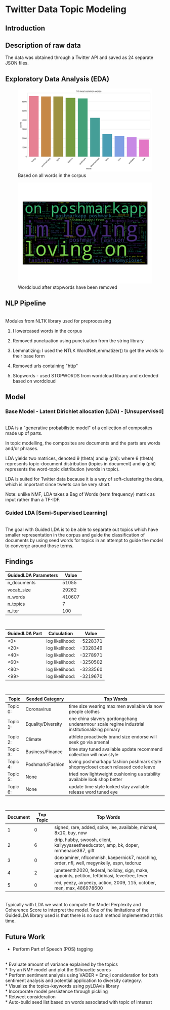 # Twitter Data Topic Modeling
## Introduction


## Description of raw data
The data was obtained through a Twitter API and saved as 24 separate JSON files.

## Exploratory Data Analysis (EDA)

<figure>
<img src="https://raw.githubusercontent.com/jeffbauerle/NLP_Twitter/master/images/common_words.png">
<figcaption>Based on all words in the corpus</figcaption>
</figure>

<figure>
<img src="https://raw.githubusercontent.com/jeffbauerle/NLP_Twitter/master/images/wordcloud.png">
<figcaption>Wordcloud after stopwords have been removed</figcaption>
</figure>

## NLP Pipeline 
<br>
Modules from NLTK library used for preprocessing

1. I lowercased words in the corpus

2. Removed punctuation using punctuation from the string library

3. Lemmatizing: I used the NTLK WordNetLemmatizer() to get the words to their base form

4. Removed urls containing "http"

5. Stopwords - used STOPWORDS from wordcloud library and extended based on wordcloud


## Model
### Base Model - Latent Dirichlet allocation (LDA) - [Unsupervised] 
<br>
LDA is a "generative probabilistic model" of a collection of composites made up of parts. 

In topic modelling, the composites are documents and the parts are words and/or phrases.

LDA yields two matrices, denoted θ (theta) and φ (phi): where θ (theta) represents topic-document distribution (topics in document) and φ (phi) represents the word-topic distribution (words in topic).

LDA is suited for Twitter data because it is a way of soft-clustering the data, which is important since tweets can be very short.

Note: unlike NMF, LDA takes a Bag of Words (term frequency) matrix as input rather than a TF-IDF.

### Guided LDA [Semi-Supervised Learning]
<br>
The goal with Guided LDA is to be able to separate out topics which have smaller representation in the corpus and guide the classification of documents by using seed words for topics in an attempt to guide the model to converge around those terms.



## Findings


| GuidedLDA Parameters  | Value   | 
|---|---|
| n_documents  | 51055  |  
|  vocab_size | 29262  | 
|  n_words | 410607  |  
|  n_topics | 7 |  
|  n_iter | 100 | 

<br>

| GuidedLDA Part  | Calculation  | Value |
|---|---|---|
| <0>  | log likelihood:  | -5228371  |
| <20> | log likelihood: | -3328349 |
| <40> | log likelihood: | -3278971 |
| <60> | log likelihood: | -3250502 |
| <80> | log likelihood: | -3233560 |
| <99> | log likelihood: | -3219670 |

<br>

| Topic  | Seeded Category  | Top Words |
|---|---|---|
| Topic 0:  | Coronavirus  | time size wearing max men available via now people clothes  |
| Topic 1: | Equality/Diversity | one china slavery gordongchang underarmour scale regime industrial institutionalizing primary |
| Topic 2:| Climate | athlete proactively brand size endorse will seek go via arsenal |
| Topic 3: | Business/Finance | time stay tuned available update recommend collection will now style |
| Topic 4: | Poshmark/Fashion | loving poshmarkapp fashion poshmark style shopmycloset coach released code leave |
| Topic 5: | None | tried now lightweight cushioning ua stability available look shop better |
| Topic 6: | None | update time style locked stay available release word tuned eye |

<br>

| Document  | Top Topic  | Top Words |
|---|---|---|
| 1  | 0 | signed, rare, added, spike, lee, available, michael, 8x10, buy, now  |
| 2 | 6 | drip, hubby, swoosh, client, kallyyysseetheeducator, amp, bk, doper, mrmenace387, gift |
| 3 | 0 | dcexaminer, nflcommish, kaepernick7, marching, order, nfl, well, megynkelly, espn, tedcruz |
| 4 | 2 | juneteenth2020, federal, holiday, sign, make, appoints, petition, fettidbiasi, fevertree, fever |
| 5 | 0 | red, yeezy, airyeezy, action, 2009, 115, october, men, max, 486978600 |

<br>
Typically with LDA we want to compute the Model Perplexity and Coherence Score to interpret the model. One of the limitations of the GuidedLDA library used is that there is no such method implemented at this time.


## Future Work
* Perform Part of Speech (POS) tagging
<br>
* Evaluate amount of variance explained by the topics
<br>
* Try an NMF model and plot the Silhouette scores
<br>
* Perform sentiment analysis using VADER
* Emoji consideration for both sentiment analysis and potential application to diversity category.
<br>
* Visualize the topics-keywords using pyLDAvis library
<br>
* Incorporate model persistence through pickling
<br>
* Retweet consideration
<br>
* Auto-build seed list based on words associated with topic of interest







